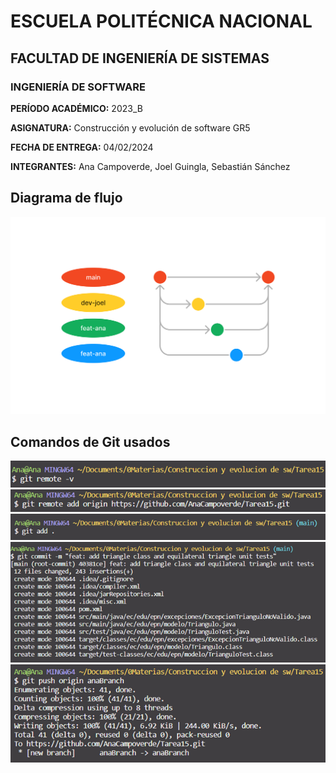 # ESCUELA POLITÉCNICA NACIONAL

## FACULTAD DE INGENIERÍA DE SISTEMAS

### INGENIERÍA DE SOFTWARE

**PERÍODO ACADÉMICO:** 2023_B

**ASIGNATURA:** Construcción y evolución de software		GR5

**FECHA DE ENTREGA:** 04/02/2024

**INTEGRANTES:** Ana Campoverde, Joel Guingla, Sebastián Sánchez

## Diagrama de flujo
![flow-chart](/images/imageFlowChart.png)

## Comandos de Git usados
![Comando1](/images/GitCommands1.png)
![Comando2](/images/GitCommands2.png)
![Comando3](/images/GitCommands3.png)
![Comando4](/images/GitCommands4.png)
![Comando5](/images/GitCommands5.png)





